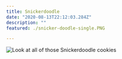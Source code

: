 ```yaml
---
title: Snickerdoodle 
date: "2020-08-13T22:12:03.284Z"
description: ""
featured: ./snicker-doodle-single.PNG

---
```


![Look at all of those Snickerdoodle cookies](./snicker-doodle-plate.JPG)